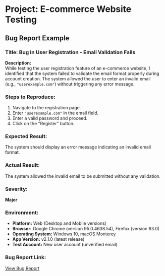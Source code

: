 # Project: E-commerce Website Testing

## Bug Report Example

### Title: Bug in User Registration - Email Validation Fails

**Description:**  
While testing the user registration feature of an e-commerce website, I identified that the system failed to validate the email format properly during account creation. The system allowed the user to enter an invalid email (e.g., `"userexample.com"`) without triggering any error message.

### Steps to Reproduce:
1. Navigate to the registration page.
2. Enter `"userexample.com"` in the email field.
3. Enter a valid password and proceed.
4. Click on the "Register" button.

### Expected Result:  
The system should display an error message indicating an invalid email format.

### Actual Result:  
The system allowed the invalid email to be submitted without any validation.

### Severity:  
**Major**

### Environment:
- **Platform:** Web (Desktop and Mobile versions)  
- **Browser:** Google Chrome (version 95.0.4638.54), Firefox (version 93.0)  
- **Operating System:** Windows 10, macOS Monterey  
- **App Version:** v2.1.0 (latest release)  
- **Test Account:** New user account (unverified email)  

### Bug Report Link:  
[View Bug Report](https://salmamohamed2897.atlassian.net/browse/WT-)
